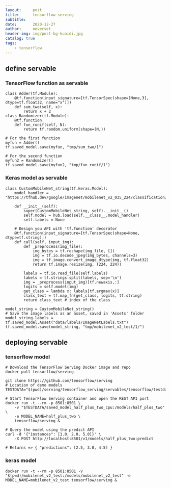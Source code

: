 ```yaml
---
layout:     post
title:      tensorflow serving
subtitle:   
date:       2020-12-27
author:     neverset
header-img: img/post-bg-kuaidi.jpg
catalog: true
tags:
    - tensorflow
---
```


## define servable
### TensorFlow function as servable

    class Adder(tf.Module):
        @tf.function(input_signature=[tf.TensorSpec(shape=[None,3], dtype=tf.float32, name="x")])
        def sum_two(self, x):
            return x + 2
    class Randomizer(tf.Module):
        @tf.function
        def fun_runif(self, N):
            return tf.random.uniform(shape=(N,))
    
    # For the first function
    myfun = Adder()
    tf.saved_model.save(myfun, "tmp/sum_two/1")
    
    # For the second function
    myfun2 = Randomizer()
    tf.saved_model.save(myfun2, "tmp/fun_runif/1")

### Keras model as servable

    class CustomMobileNet_string(tf.keras.Model):
        model_handler = "https://tfhub.dev/google/imagenet/mobilenet_v2_035_224/classification/4"
        
        def __init__(self):
            super(CustomMobileNet_string, self).__init__()
            self.model = hub.load(self.__class__.model_handler)
            self.labels = None
            
        # Design you API with 'tf.function' decorator
        @tf.function(input_signature=[tf.TensorSpec(shape=None, dtype=tf.string)])
        def call(self, input_img):
            def _preprocess(img_file):
                img_bytes = tf.reshape(img_file, [])
                img = tf.io.decode_jpeg(img_bytes, channels=3)
                img = tf.image.convert_image_dtype(img, tf.float32)
                return tf.image.resize(img, (224, 224))
    
            labels = tf.io.read_file(self.labels)
            labels = tf.strings.split(labels, sep='\n')
            img = _preprocess(input_img)[tf.newaxis,:]
            logits = self.model(img)
            get_class = lambda x: labels[tf.argmax(x)]
            class_text = tf.map_fn(get_class, logits, tf.string)
            return class_text # index of the class
    
    model_string = CustomMobileNet_string()
    # Save the image labels as an asset, saved in 'Assets' folder
    model_string.labels = tf.saved_model.Asset("data/labels/ImageNetLabels.txt")
    tf.saved_model.save(model_string, "tmp/mobilenet_v2_test/1/")

## deploying servable
### tensorflow model
    # Download the TensorFlow Serving Docker image and repo
    docker pull tensorflow/serving
    
    git clone https://github.com/tensorflow/serving
    # Location of demo models
    TESTDATA="$(pwd)/serving/tensorflow_serving/servables/tensorflow/testdata"
    
    # Start TensorFlow Serving container and open the REST API port
    docker run -t --rm -p 8501:8501 \
        -v "$TESTDATA/saved_model_half_plus_two_cpu:/models/half_plus_two" \
        -e MODEL_NAME=half_plus_two \
        tensorflow/serving &
    
    # Query the model using the predict API
    curl -d '{"instances": [1.0, 2.0, 5.0]}' \
        -X POST http://localhost:8501/v1/models/half_plus_two:predict
    
    # Returns => { "predictions": [2.5, 3.0, 4.5] }

### keras model

    docker run -t --rm -p 8501:8501 -v "$(pwd)/mobilenet_v2_test:/models/mobilenet_v2_test" -e MODEL_NAME=mobilenet_v2_test tensorflow/serving &